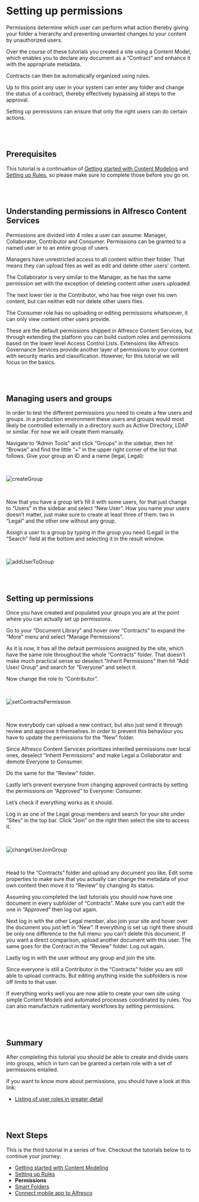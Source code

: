 # Setting up permissions

Permissions determine which user can perform what action thereby giving your folder a hierarchy and preventing unwanted changes to your content by unauthorized users.

Over the course of these tutorials you created a site using a Content Model, which enables you to declare any document as a “Contract” and enhance it with the appropriate metadata.

Contracts can then be automatically organized using rules. 

Up to this point any user in your system can enter any folder and change the status of a contract, thereby effectively bypassing all steps to the approval.

Setting up permissions can ensure that only the right users can do certain actions.

<br />
<br />

## Prerequisites

This tutorial is a continuation of [Getting started with Content Modeling](contentModel.md) and [Setting up Rules](settingRules.md), so please make sure to complete those before you go on.

<br />
<br />

## Understanding permissions in Alfresco Content Services

Permissions are divided into 4 roles a user can assume: Manager, Collaborator, Contributor and Consumer. Permissions can be granted to a named user or to an entire group of users.

Managers have unrestricted access to all content within their folder. That means they can upload files as well as edit and delete other users' content. 

The Collaborator is very similar to the Manager, as he has the same permission set with the exception of deleting content other users uploaded.

The next lower tier is the Contributor, who has free reign over his own content, but can neither edit nor delete other users files.

The Consumer role has no uploading or editing permissions whatsoever, it can only view content other users provide.

These are the default permissions shipped in Alfresco Content Services, but through extending the platform you can build custom roles and permissions based on the lower level Access Control Lists. Extensions like Alfresco Governance Services provide another layer of permissions to your content with security marks and classification. However, for this tutorial we will focus on the basics.

<br />
<br />

## Managing users and groups

In order to test the different permissions you need to create a few users and groups. In a production environment these users and groups would most likely be controlled externally in a directory such as Active Directory, LDAP or similar. For now we will create them manually.

Navigate to “Admin Tools” and click “Groups” in the sidebar, then hit “Browse” and find the little “+” in the upper right corner of the list that follows.
Give your group an ID and a name (legal, Legal):

<br />

![createGroup](../images/contract-management/createGroup.gif)

<br />

Now that you have a group let’s fill it with some users, for that just change to “Users” in the sidebar and select “New User”. How you name your users doesn’t matter, just make sure to create at least three of them: two in “Legal” and the other one without any group.

Assign a user to a group by typing in the group you need (Legal) in the “Search” field at the bottom and selecting it in the result window.

<br />

![addUserToGroup](../images/contract-management/addUserToGroup.gif)

<br />
<br />

## Setting up permissions

Once you have created and populated your groups you are at the point where you can actually set up permissions.
 
Go to your “Document Library” and hover over “Contracts” to expand the “More” menu and select “Manage Permissions”.

As it is now, it has all the default permissions assigned by the site, which have the same role throughout the whole “Contracts” folder. That doesn’t make much practical sense so deselect “Inherit Permissions” then hit “Add User/ Group” and search for “Everyone” and select it.

Now change the role to “Contributor”.

<br />

![setContractsPermission](../images/contract-management/setContractsPermissions.gif)

<br />

Now everybody can upload a new contract, but also just send it through review and approve it themselves. In order to prevent this behaviour you have to update the permissions for the “New” folder. 

Since Alfresco Content Services prioritizes inherited permissions over local ones, deselect “Inherit Permissions” and make Legal a Collaborator and demote Everyone to Consumer.

Do the same for the “Review” folder.

Lastly let’s prevent everyone from changing approved contracts by setting the permissions on “Approved” to Everyone: Consumer. 

Let’s check if everything works as it should.

Log in as one of the Legal group members and search for your site under “Sites” in the top bar. Click “Join” on the right then select the site to access it.

<br />

![changeUserJoinGroup](../images/contract-management/changeUserJoinGroup.gif)

<br />

Head to the “Contracts” folder and upload any document you like. Edit some properties to make sure that you actually can change the metadata of your own content then move it to “Review” by changing its status. 

Assuming you completed the last tutorials you should now have one document in every subfolder of “Contracts”. Make sure you can’t edit the one in “Approved” then log out again.

Next log in with the other Legal member, also join your site and hover over the document you just left in “New”. If everything is set up right there should be only one difference to the full menu: you can’t delete this document.
If you want a direct comparison, upload another document with this user.
The same goes for the Contract in the “Review” folder.
Log out again.

Lastly log in with the user without any group and join the site. 

Since everyone is still a Contributor in the “Contracts” folder  you are still able to upload contracts. But editing anything inside the subfolders is now off limits to that user.

If everything works well you are now able to create your own site using simple Content Models and automated processes coordinated by rules.
You can also manufacture rudimentary workflows by setting permissions.

<br />
<br />

## Summary

After completing this tutorial you should be able to create and divide users into groups, which in turn can be granted a certain role with a set of permissions entailed.

If you want to know more about permissions, you should have a look at this link:

- [Listing of user roles in greater detail](https://docs.alfresco.com/6.2/references/permissions_share.html)

<br />
<br />

## Next Steps

This is the third tutorial in a series of five. Checkout the tutorials below to to continue your journey:  

- [Getting started with Content Modeling](content-model.md)
- [Setting up Rules](setting-up-rules.md)
- **Permissions**  
- [Smart Folders](smart-folders.md)
- [Connect mobile app to Alfresco](connect-to-app.md)
